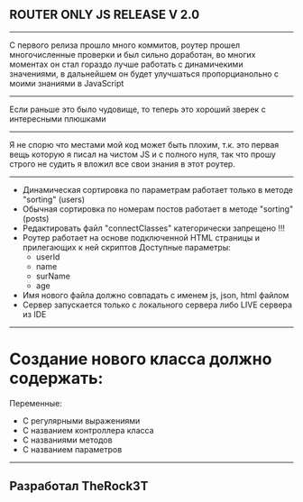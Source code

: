 
ROUTER ONLY JS RELEASE V 2.0
---
___
С первого релиза прошло много коммитов, роутер прошел многочисленные проверки и был сильно доработан, во многих моментах он стал гораздо лучше работать с динамичекими значениями, в дальнейшем он будет улучшаться пропорцианольно с моими знаниями в JavaScript
___
Если раньше это было чудовище, то теперь это хороший зверек с интересными плюшками
___
Я не спорю что местами мой код может быть плохим,
т.к. это первая вещь которую я писал на чистом JS
и с полного нуля, так что прошу строго не судить я вложил все свои знания в этот роутер.
___
+ Динамическая сортировка по параметрам работает только в методе "sorting" (users)
+ Обычная сортировка по номерам постов работает в методе "sorting" (posts)
+ Редактировать файл "connectClasses" категорически запрещено !!!
+ Роутер работает на основе подключенной HTML страницы и прилегающих к ней скриптов
    Доступные параметры:
  + userId
  + name
  + surName
  + age
+ Имя нового файла должно совпадать с именем js, json, html файлом
+ Сервер запускается только с локального сервера либо LIVE сервера из IDE
---
Создание нового класса должно содержать:
=
Переменные:
+ С регулярными выражениями
+ С названием контроллера класса
+ С названиями методов
+ С названием параметров
___
Разработал TheRock3T
---
